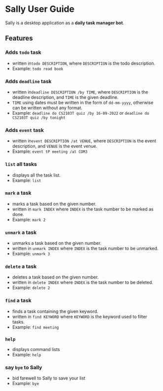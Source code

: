 # Sally User Guide

Sally is a desktop application as a **daily task manager bot**.

## Features


### Adds `todo` task

- written in`todo DESCRIPTION`, where `DESCRIPTION` is the todo description.
- Example: `todo read book`

### Adds `deadline` task

- written in`deadline DESCRIPTION /by TIME`, where `DESCRIPTION` is the deadline description, and `TIME` is the given deadline.
- `TIME` using dates must be written in the form of `dd-mm-yyyy`, otherwise can be written without any format.
- Example: `deadline do CS2103T quiz /by 16-09-2022` or `deadline do CS2103T quiz /by tonight`

### Adds `event` task

- written in`event DESCRIPTION /at VENUE`, where `DESCRIPTION` is the event description, and `VENUE` is the event venue.
- Example: `event tP meeting /at COM3`

### `list` all tasks

- displays all the task list.
- Example: `list`

### `mark` a task

- marks a task based on the given number.
- written in `mark INDEX` where `INDEX` is the task number to be marked as done.
- Example: `mark 2`

### `unmark` a task

- unmarks a task based on the given number.
- written in `unmark INDEX` where `INDEX` is the task number to be unmarked.
- Example: `unmark 3`

### `delete` a task

- deletes a task based on the given number.
- written in `delete INDEX` where `INDEX` is the task number to be deleted.
- Example: `delete 2`

### `find` a task

- finds a task containing the given keyword.
- written in `find KEYWORD` where `KEYWORD` is the keyword used to filter tasks.
- Example: `find meeting`

### `help`

- displays command lists
- Example: `help`

### say `bye` to Sally

- bid farewell to Sally to save your list
- Example: `bye`
